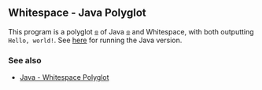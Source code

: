 ## Whitespace - Java Polyglot

This program is a polyglot <sub><sup>[🌐](https://en.wikipedia.org/wiki/Polyglot_(computing))</sup></sub> of Java <sub><sup>[🌐](https://en.wikipedia.org/wiki/Java_(programming_language) 'Wikipedia')</sup></sub> and Whitespace, with both outputting `Hello, world!`. See [here](/java/whitespace-polyglot#cli) for running the Java version.

### See also

- [Java - Whitespace Polyglot](/java/whitespace-polyglot/)
